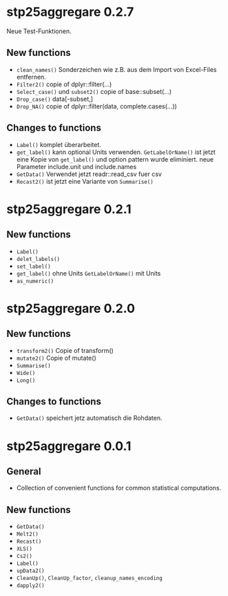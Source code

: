 # stp25aggregare 0.2.7

Neue Test-Funktionen.

## New functions

* `clean_names()`  Sonderzeichen wie z.B. aus dem Import von Excel-Files entfernen.
* `Filter2()`  copie of dplyr::filter(...) 
* `Select_case()` und `subset2()` copie of base::subset(...)
* `Drop_case()`  data[-subset,]
* `Drop_NA()`  copie of dplyr::filter(data, complete.cases(...)) 

 
## Changes to functions

* `Label()` komplet überarbeitet.
* `get_label()` kann optional Units verwenden. `GetLabelOrName()` ist jetzt eine Kopie von `get_label()` und option pattern wurde eliminiert. neue Parameter include.unit und include.names
* `GetData()` Verwendet jetzt readr::read_csv fuer csv
* `Recast2()` ist jetzt eine Variante von `Summarise()`








# stp25aggregare 0.2.1

## New functions
* `Label()` 
* `delet_labels()`  
* `set_label()` 
* `get_label()` ohne Units  `GetLabelOrName()` mit Units
* `as_numeric()` 



# stp25aggregare 0.2.0

## New functions
* `transform2()` Copie of transform()
* `mutate2()`  Copie of mutate()
* `Summarise()` 
* `Wide()`  
* `Long()` 
 
 
## Changes to functions
* `GetData()` speichert jetz automatisch die Rohdaten.
 


# stp25aggregare 0.0.1

## General

* Collection of convenient functions for common statistical computations.

## New functions

* `GetData()` 
* `Melt2()`  
* `Recast()`  
* `XLS()` 
* `Cs2()`  
* `Label()`  
* `upData2()` 
* `CleanUp()`,  `CleanUp_factor`,   `cleanup_names_encoding`
* `dapply2()`  

